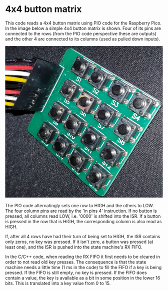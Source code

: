 # 4x4 button matrix

This code reads a 4x4 button matrix using PIO code for the Raspberry Pico. In the image below a simple 4x4 button matrix is shown. Four of its pins are connected to the rows (from the PIO code perspective these are outputs) and the other 4 are connected to its columns (used as pulled down inputs).

![keymatrix_4x4](.assest/README/keymatrix_4x4.jpg)

The PIO code alternatingly sets one row to HIGH and the others to LOW. The four column pins are read by the 'in pins 4' instruction. If no button is pressed, all columns read LOW, i.e. '0000' is shifted into the ISR. If a button is pressed in the row that is HIGH, the corresponding column is also read as HIGH. 

If, after all 4 rows have had their turn of being set to HIGH, the ISR contains only zeros, no key was pressed. If it isn't zero, a button was pressed (at least one), and the ISR is pushed into the state machine's RX FIFO.

In the C/C++ code, when reading the RX FIFO it first needs to be cleared in order to not read old key presses. The consequence is that the state machine needs a little time (1 ms in the code) to fill the FIFO if a key is being pressed. If the FIFO is still empty, no key is pressed. If the FIFO does contain a value, the key is available as a bit in some position in the lower 16 bits. This is translated into a key value from 0 to 15.
